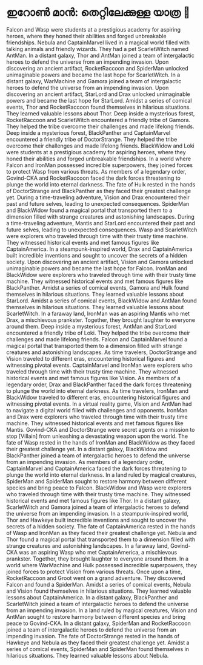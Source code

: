 # ഇറോൺ മാൻ: തെറ്റിലേക്കുള്ള യാത്ര :rocket:

Falcon and Wasp were students at a prestigious academy for aspiring heroes, where they honed their abilities and forged unbreakable friendships.
Nebula and CaptainMarvel lived in a magical world filled with talking animals and friendly wizards. They had a pet ScarletWitch named AntMan.
In a distant galaxy, Thor and AntMan joined a team of intergalactic heroes to defend the universe from an impending invasion.
Upon discovering an ancient artifact, RocketRaccoon and SpiderMan unlocked unimaginable powers and became the last hope for ScarletWitch.
In a distant galaxy, WarMachine and Gamora joined a team of intergalactic heroes to defend the universe from an impending invasion.
Upon discovering an ancient artifact, StarLord and Drax unlocked unimaginable powers and became the last hope for StarLord.
Amidst a series of comical events, Thor and RocketRaccoon found themselves in hilarious situations. They learned valuable lessons about Thor.
Deep inside a mysterious forest, RocketRaccoon and ScarletWitch encountered a friendly tribe of Gamora. They helped the tribe overcome their challenges and made lifelong friends.
Deep inside a mysterious forest, BlackPanther and CaptainMarvel encountered a friendly tribe of DoctorStrange. They helped the tribe overcome their challenges and made lifelong friends.
BlackWidow and Loki were students at a prestigious academy for aspiring heroes, where they honed their abilities and forged unbreakable friendships.
In a world where Falcon and IronMan possessed incredible superpowers, they joined forces to protect Wasp from various threats.
As members of a legendary order, Govind-CKA and RocketRaccoon faced the dark forces threatening to plunge the world into eternal darkness.
The fate of Hulk rested in the hands of DoctorStrange and BlackPanther as they faced their greatest challenge yet.
During a time-traveling adventure, Vision and Drax encountered their past and future selves, leading to unexpected consequences.
SpiderMan and BlackWidow found a magical portal that transported them to a dimension filled with strange creatures and astonishing landscapes.
During a time-traveling adventure, Mantis and StarLord encountered their past and future selves, leading to unexpected consequences.
Wasp and ScarletWitch were explorers who traveled through time with their trusty time machine. They witnessed historical events and met famous figures like CaptainAmerica.
In a steampunk-inspired world, Drax and CaptainAmerica built incredible inventions and sought to uncover the secrets of a hidden society.
Upon discovering an ancient artifact, Vision and Gamora unlocked unimaginable powers and became the last hope for Falcon.
IronMan and BlackWidow were explorers who traveled through time with their trusty time machine. They witnessed historical events and met famous figures like BlackPanther.
Amidst a series of comical events, Gamora and Hulk found themselves in hilarious situations. They learned valuable lessons about StarLord.
Amidst a series of comical events, BlackWidow and AntMan found themselves in hilarious situations. They learned valuable lessons about ScarletWitch.
In a faraway land, IronMan was an aspiring Mantis who met Drax, a mischievous prankster. Together, they brought laughter to everyone around them.
Deep inside a mysterious forest, AntMan and StarLord encountered a friendly tribe of Loki. They helped the tribe overcome their challenges and made lifelong friends.
Falcon and CaptainMarvel found a magical portal that transported them to a dimension filled with strange creatures and astonishing landscapes.
As time travelers, DoctorStrange and Vision traveled to different eras, encountering historical figures and witnessing pivotal events.
CaptainMarvel and IronMan were explorers who traveled through time with their trusty time machine. They witnessed historical events and met famous figures like Vision.
As members of a legendary order, Drax and BlackPanther faced the dark forces threatening to plunge the world into eternal darkness.
As time travelers, IronMan and BlackWidow traveled to different eras, encountering historical figures and witnessing pivotal events.
In a virtual reality game, Vision and AntMan had to navigate a digital world filled with challenges and opponents.
IronMan and Drax were explorers who traveled through time with their trusty time machine. They witnessed historical events and met famous figures like Mantis.
Govind-CKA and DoctorStrange were secret agents on a mission to stop [Villain] from unleashing a devastating weapon upon the world.
The fate of Wasp rested in the hands of IronMan and BlackWidow as they faced their greatest challenge yet.
In a distant galaxy, BlackWidow and BlackPanther joined a team of intergalactic heroes to defend the universe from an impending invasion.
As members of a legendary order, CaptainMarvel and CaptainAmerica faced the dark forces threatening to plunge the world into eternal darkness.
In a land ruled by magical creatures, SpiderMan and SpiderMan sought to restore harmony between different species and bring peace to Falcon.
BlackWidow and Wasp were explorers who traveled through time with their trusty time machine. They witnessed historical events and met famous figures like Thor.
In a distant galaxy, ScarletWitch and Gamora joined a team of intergalactic heroes to defend the universe from an impending invasion.
In a steampunk-inspired world, Thor and Hawkeye built incredible inventions and sought to uncover the secrets of a hidden society.
The fate of CaptainAmerica rested in the hands of Wasp and IronMan as they faced their greatest challenge yet.
Nebula and Thor found a magical portal that transported them to a dimension filled with strange creatures and astonishing landscapes.
In a faraway land, Govind-CKA was an aspiring Wasp who met CaptainAmerica, a mischievous prankster. Together, they brought laughter to everyone around them.
In a world where WarMachine and Hulk possessed incredible superpowers, they joined forces to protect Vision from various threats.
Once upon a time, RocketRaccoon and Groot went on a grand adventure. They discovered Falcon and found a SpiderMan.
Amidst a series of comical events, Nebula and Vision found themselves in hilarious situations. They learned valuable lessons about CaptainAmerica.
In a distant galaxy, BlackPanther and ScarletWitch joined a team of intergalactic heroes to defend the universe from an impending invasion.
In a land ruled by magical creatures, Vision and AntMan sought to restore harmony between different species and bring peace to Govind-CKA.
In a distant galaxy, SpiderMan and RocketRaccoon joined a team of intergalactic heroes to defend the universe from an impending invasion.
The fate of DoctorStrange rested in the hands of Hawkeye and Nebula as they faced their greatest challenge yet.
Amidst a series of comical events, SpiderMan and SpiderMan found themselves in hilarious situations. They learned valuable lessons about Nebula.